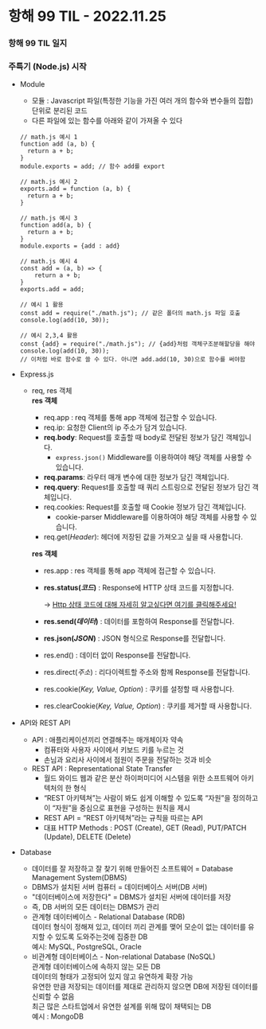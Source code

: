 # 항해 99 TIL - 2022.11.25
### 항해 99 TIL 일지
### 주특기 (Node.js) 시작

* Module
  - 모듈 : Javascript 파일(특정한 기능을 가진 여러 개의 함수와 변수들의 집합) 단위로 분리된 코드
  - 다른 파일에 있는 함수를 아래와 같이 가져올 수 있다
  ```
  // math.js 예시 1
  function add (a, b) {
    return a + b;
  }
  module.exports = add; // 함수 add를 export

  // math.js 예시 2
  exports.add = function (a, b) {
    return a + b;
  }

  // math.js 예시 3
  function add(a, b) {
    return a + b;
  }
  module.exports = {add : add}

  // math.js 예시 4
  const add = (a, b) => {
      return a + b;
  }
  exports.add = add;
  ```
  ```
  // 예시 1 활용
  const add = require("./math.js"); // 같은 폴더의 math.js 파일 호출
  console.log(add(10, 30));

  // 예시 2,3,4 활용
  const {add} = require("./math.js"); // {add}처럼 객체구조분해할당을 해야
  console.log(add(10, 30));
  // 이처럼 바로 함수로 쓸 수 있다. 아니면 add.add(10, 30)으로 함수를 써야함
  ```

* Express.js
  - req, res 객체<br>
    **res 객체**
    - req.app : req 객체를 통해 app 객체에 접근할 수 있습니다.
    - req.ip: 요청한 Client의 ip 주소가 담겨 있습니다.
    - **req.body**: Request를 호출할 때 body로 전달된 정보가 담긴 객체입니다.
        - `express.json()` Middleware를 이용하여야 해당 객체를 사용할 수 있습니다.
    - **req.params**: 라우터 매개 변수에 대한 정보가 담긴 객체입니다.
    - **req.query**: Request를 호출할 때 쿼리 스트링으로 전달된 정보가 담긴 객체입니다.
    - req.cookies: Request를 호출할 때 Cookie 정보가 담긴 객체입니다.
        - cookie-parser Middleware를 이용하여야 해당 객체를 사용할 수 있습니다.
    - req.get(*Header*): 헤더에 저장된 값을 가져오고 싶을 때 사용합니다.

    **res 객체**
    - res.app : res 객체를 통해 app 객체에 접근할 수 있습니다.
    - **res.status(*코드*)** : Response에 HTTP 상태 코드를 지정합니다.
        
        → [Http 상태 코드에 대해 자세히 알고싶다면 여기를 클릭해주세요!](https://developer.mozilla.org/ko/docs/Web/HTTP/Status)
        
    - **res.send(*데이터*)** : 데이터를 포함하여 Response를 전달합니다.
    - **res.json(*JSON*)** : JSON 형식으로 Response를 전달합니다.
    - res.end() : 데이터 없이 Response를 전달합니다.
    - res.direct(*주소*) : 리다이렉트할 주소와 함께 Response를 전달합니다.
    - res.cookie(*Key, Value, Option*) : 쿠키를 설정할 때 사용합니다.
    - res.clearCookie(*Key, Value, Option*) : 쿠키를 제거할 때 사용합니다.

* API와 REST API
  - API : 애플리케이션끼리 연결해주는 매개체이자 약속
    + 컴퓨터와 사용자 사이에서 키보드 키를 누르는 것
    + 손님과 요리사 사이에서 점원이 주문을 전달하는 것과 비슷
  - REST API : Representational State Transfer
    + 월드 와이드 웹과 같은 분산 하이퍼미디어 시스템을 위한 소프트웨어 아키텍처의 한 형식
    + “REST 아키텍쳐”는 사람이 봐도 쉽게 이해할 수 있도록 “자원”을 정의하고 이 “자원”을 중심으로 표현을 구성하는 원칙을 제시
    + REST API = “REST 아키텍쳐”라는 규칙을 따르는 API
    + 대표 HTTP Methods : POST (Create), GET (Read), PUT/PATCH (Update), DELETE (Delete)

* Database
  - 데이터를 잘 저장하고 잘 찾기 위해 만들어진 소프트웨어 = Database Management System(DBMS)
  - DBMS가 설치된 서버 컴퓨터 = 데이터베이스 서버(DB 서버)
  - "데이터베이스에 저장한다" = DBMS가 설치된 서버에 데이터를 저장
  - 즉, DB 서버의 모든 데이터는 DBMS가 관리
  - 관계형 데이터베이스 - Relational Database (RDB)<br>
    데이터 형식이 정해져 있고, 데이터 끼리 관계를 맺어 모순이 없는 데이터를 유지할 수 있도록 도와주는것에 집중한 DB<br>
    예시: MySQL, PostgreSQL, Oracle
  - 비관계형 데이터베이스 - Non-relational Database (NoSQL)<br>
    관계형 데이터베이스에 속하지 않는 모든 DB<br>
    데이터의 형태가 고정되어 있지 않고 유연하게 확장 가능 <br>
    유연한 만큼 저장되는 데이터를 제대로 관리하지 않으면 DB에 저장된 데이터를 신뢰할 수 없음<br>
    최근 많은 스타트업에서 유연한 설계를 위해 많이 채택되는 DB <br>
    예시 : MongoDB